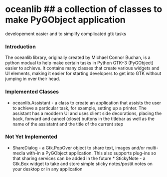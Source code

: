 # oceanlib ## a collection of classes to make PyGObject application
developement easier and to simplify complicated gtk tasks

### Introduction

  The oceanlib library, originally created by Michael Connor Buchan, is
  a python modual to help make certain tasks in Python GTK+3 (PyGObject)
  easier to achieve. It contains many classes that create various widgets
  and UI elements, making it easier for starting developers to get into
  GTK without jumping in over their head.

### Implemented Classes

* oceanlib.Assistant    -    a class to create  an application that
assists the user to achieve a particular task, for example, setting up a
printer. The assistant has a moddern UI and uses client side decorations,
placing the back, forward and cancel (close) buttons in the titlebar as
well as the name of the assistatnt and the title of the current step

### Not Yet Implemented

* ShareDialog    -    a Gtk.PopOver object to share text, images and/or
multi-media with-in a PyGObject application. This also supports plug-ins
so that sharing services can be added in the future * StickyNote    -
a Gtk.Box widget to take and store simple sticky notes/postit notes on
your desktop or in any application
